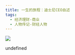 ```yaml
---
title: 一生的旅程：迪士尼CEO自述
tags:
  - 经济理财-商业
  - 人物传记-财经人物
---
```


![](https://wfqqreader-1252317822.image.myqcloud.com/cover/548/30966548/s_30966548.jpg)

undefined